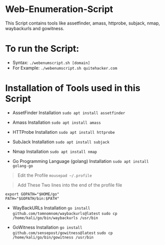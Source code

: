 # Web-Enumeration-Script
This Script contains tools like assetfinder, amass, httprobe, subjack, nmap, waybackurls and gowitness.

# To run the Script:
- Syntax:
`./webenumscript.sh [domain]`
- For Example:
`./webenumscript.sh quitehacker.com`

# Installation of Tools used in this Script

- AssetFinder Installation
`sudo apt install assetfinder`

- Amass Installation
`sudo apt install amass`

- HTTProbe Installation
`sudo apt install httprobe`

- SubJack Installation
`sudo apt install subjack`

- Nmap Installation
`sudo apt install nmap`

- Go Programming Language (golang) Installation
`sudo apt install golang-go`

> Edit the Profile
`mousepad ~/.profile`

> Add These Two lines into the end of the profile file
```
export GOPATH="$HOME/go"
PATH="$GOPATH/bin:$PATH"
```
- WayBackURLs Installation
`go install github.com/tomnomnom/waybackurls@latest`
`sudo cp /home/kali/go/bin/waybackurls /usr/bin`

- GoWitness Installation
`go install github.com/sensepost/gowitness@latest`
`sudo cp /home/kali/go/bin/gowitness /usr/bin`
